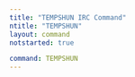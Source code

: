 ```yaml
---
title: "TEMPSHUN IRC Command"
ntitle: "TEMPSHUN"
layout: command
notstarted: true

command: TEMPSHUN
---
```

